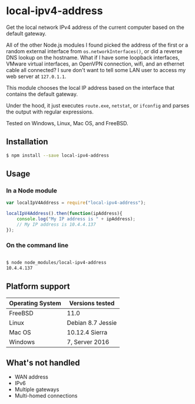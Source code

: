 local-ipv4-address
===

Get the local network IPv4 address of the current computer based on the default gateway.

All of the other Node.js modules I found picked the address of the first or a random external interface from `os.networkInterfaces()`, or did a reverse DNS lookup on the hostname. What if I have some loopback interfaces, VMware virtual interfaces, an OpenVPN connection, wifi, and an ethernet cable all connected? I sure don't want to tell some LAN user to access my web server at `127.0.1.1`.

This module chooses the local IP address based on the interface that contains the default gateway.

Under the hood, it just executes `route.exe`, `netstat`, or `ifconfig` and parses the output with regular expressions.

Tested on Windows, Linux, Mac OS, and FreeBSD.

## Installation

```bash
$ npm install --save local-ipv4-address
```

## Usage

### In a Node module

```javascript
var localIpV4Address = require("local-ipv4-address");

localIpV4Address().then(function(ipAddress){
    console.log("My IP address is " + ipAddress);
    // My IP address is 10.4.4.137
});
```

### On the command line

```bash

$ node node_modules/local-ipv4-address
10.4.4.137
```

## Platform support

|Operating System|Versions tested|
|---|---|
|FreeBSD|11.0|
|Linux|Debian 8.7 Jessie|
|Mac OS|10.12.4 Sierra|
|Windows|7, Server 2016|


## What's not handled
- WAN address
- IPv6
- Multiple gateways
- Multi-homed connections